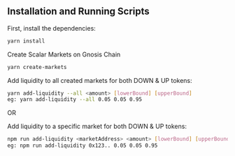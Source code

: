 
## Installation and Running Scripts

First, install the dependencies:

```bash
yarn install
```

Create Scalar Markets on Gnosis Chain

```bash
yarn create-markets
```

Add liquidity to all created markets for both DOWN & UP tokens:

```bash
yarn add-liquidity --all <amount> [lowerBound] [upperBound]
eg: yarn add-liquidity --all 0.05 0.05 0.95
```

OR

Add liquidity to a specific market for both DOWN & UP tokens:

```bash
npm run add-liquidity <marketAddress> <amount> [lowerBound] [upperBound]
eg: npm run add-liquidity 0x123.. 0.05 0.05 0.95
```
